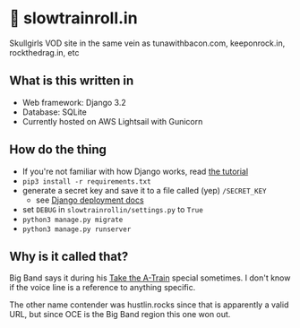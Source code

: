 # 🎷 slowtrainroll.in

Skullgirls VOD site in the same vein as tunawithbacon.com, keeponrock.in, 
rockthedrag.in, etc

## What is this written in

* Web framework: Django 3.2
* Database: SQLite 
* Currently hosted on AWS Lightsail with Gunicorn

## How do the thing

- If you're not familiar with how Django works, read 
  [the tutorial](https://docs.djangoproject.com/en/3.2/intro/tutorial01/)
- `pip3 install -r requirements.txt`
- generate a secret key and save it to a file called (yep) `/SECRET_KEY` 
  - see [Django deployment docs](https://docs.djangoproject.com/en/3.2/howto/deployment/checklist/#secret-key)
- set `DEBUG` in `slowtrainrollin/settings.py` to `True`
- `python3 manage.py migrate`
- `python3 manage.py runserver`

## Why is it called that?

Big Band says it during his 
[Take the A-Train](https://www.youtube.com/watch?v=cb2w2m1JmCY) special 
sometimes. I don't know if the voice line is a reference to anything specific.

The other name contender was hustlin.rocks since that is apparently a valid URL,
but since OCE is the Big Band region this one won out.
